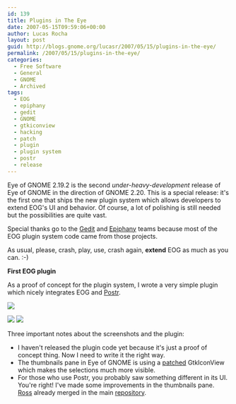```yaml
---
id: 139
title: Plugins in The Eye
date: 2007-05-15T09:59:06+00:00
author: Lucas Rocha
layout: post
guid: http://blogs.gnome.org/lucasr/2007/05/15/plugins-in-the-eye/
permalink: /2007/05/15/plugins-in-the-eye/
categories:
  - Free Software
  - General
  - GNOME
  - Archived
tags:
  - EOG
  - epiphany
  - gedit
  - GNOME
  - gtkiconview
  - hacking
  - patch
  - plugin
  - plugin system
  - postr
  - release
---
```

Eye of GNOME 2.19.2 is the second _under-heavy-development_ release of Eye of
GNOME in the direction of GNOME 2.20. This is a special release: it's the first
one that ships the new plugin system which allows developers to extend EOG's UI
and behavior. Of course, a lot of polishing is still needed but the
possibilities are quite vast.

Special thanks go to the [Gedit](http://www.gnome.org/projects/gedit) and
[Epiphany](http://www.gnome.org/projects/epiphany) teams because most of the
EOG plugin system code came from those projects.

As usual, please, crash, play, use, crash again, **extend** EOG as much as you
can. :-)

**First EOG plugin**

As a proof of concept for the plugin system, I wrote a very simple plugin which
nicely integrates EOG and [Postr](http://burtonini.com/blog/computers/postr).

[<img class="alignnone" style="border: 0px initial initial;" src="http://lucasr.org/wp-content/uploads/2007/05/eog-postr-thumbnail.jpg" border="0"/>](http://lucasr.org/wp-content/uploads/2007/05/eog-postr.jpg)

<img class="alignnone" src="http://lucasr.org/wp-content/uploads/2007/05/eog-postr-menu.png"/>

<img class="alignnone" src="http://lucasr.org/wp-content/uploads/2007/05/eog-postr-dialog.png"/>

Three important notes about the screenshots and the plugin:

  * I haven't released the plugin code yet because it's just a proof of concept
  thing. Now I need to write it the right way.
  * The thumbnails pane in Eye of GNOME is using a
  [patched](http://bugzilla.gnome.org/show_bug.cgi?id=382544) GtkIconView which
  makes the selections much more visible.
  * For those who use Postr, you probably saw something different in its UI.
  You're right! I've made some improvements in the thumbnails pane.
  [Ross](http://burtonini.com) already merged in the main
  [repository](http://burtonini.com/bzr/postr/postr.dev).
